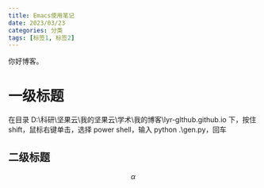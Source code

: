 ```yaml
---
title: Emacs使用笔记
date: 2023/03/23
categories: 分类
tags: [标签1, 标签2]
---
```


你好博客。

# 一级标题

在目录 D:\科研\坚果云\我的坚果云\学术\我的博客\lyr-glthub.github.io
下，按住 shift，鼠标右键单击，选择 power shell，输入 python .\gen.py，回车

## 二级标题

$$
\alpha
$$
